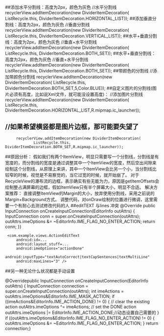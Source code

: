 ##添加水平分割线：高度为2px，颜色为灰色
         //水平分割线
         recyclerView.addItemDecoration(new DividerItemDecoration(
                 ListRecycle.this, DividerItemDecoration.HORIZONTAL_LIST));
##添加垂直分割线：高度为2px，颜色为灰色
     //垂直分割线
     recyclerView.addItemDecoration(new DividerItemDecoration(
                 ListRecycle.this, DividerItemDecoration.VERTICAL_LIST));
##水平+垂直分割线：高度为2px，颜色为灰色
       //垂直+水平分割线
       recyclerView.addItemDecoration(new DividerItemDecoration(
                 ListRecycle.this, DividerItemDecoration.BOTH_SET));
##水平+垂直分割线：高度为2px，颜色为灰色
       //垂直+水平分割线
       recyclerView.addItemDecoration(new DividerItemDecoration(
                 ListRecycle.this, DividerItemDecoration.BOTH_SET));
##带颜色的分割线
     //添加带颜色分割线
     recyclerView.addItemDecoration(new DividerItemDecoration(
                 ListRecycle.this, DividerItemDecoration.BOTH_SET,5,Color.BLUE));
##自定义图片的分割线(图片必须有高度，比如说Xml文件，就可能没设置高度)：
     //添加图片分割线
     recyclerView.addItemDecoration(new DividerItemDecoration(
                 ListRecycle.this, DividerItemDecoration.HORIZONTAL_LIST,R.mipmap.ic_launcher));
##  //如果希望横竖都是图片边框，那可能要失望了
         recyclerView.addItemDecoration(new DividerItemDecoration(
                 ListRecycle.this, DividerItemDecoration.BOTH_SET,R.mipmap.ic_launcher));
##原因分析：
 假如我们有两个ItemView，明显只需要写一个分割线，分割线是有宽度的，而分割线的宽度是通过调整其中一个ItemView的宽度，然后空出间隙来绘制这个分割线，从原理上来讲，其中一个ItemView会比另一个小，当分割线比较窄的时候，视觉是不易察觉的，当它过宽的时候，就开始崩了。
 对于RecycleView的瀑布流的边框，表示确实有些无能为力，原因是getItemOffsets会绘制整占满屏幕的边框，假如ItemView只有半个屏幕大小，明显不合适。
 解决方案推荐：
 直接调整ItemView的Margin的大小，放弃使用分割线，采用之前说的Margin+Background方式。
 调整代码，对onDraw绘制的位置进行微调，这里需要一个有耐心去测试修改代码的人
 ##editTEXT 与lines 冲突
    @Override
     public InputConnection onCreateInputConnection(EditorInfo outAttrs)
     {
         InputConnection conn = super.onCreateInputConnection(outAttrs);
         outAttrs.imeOptions &= ~EditorInfo.IME_FLAG_NO_ENTER_ACTION;
         return conn;
     }}
     
     <com.example.views.ActionEditText
         android:id=...
         android:layout_stuff=...
         android:imeOptions="actionDone"
         android:inputType="textAutoCorrect|textCapSentences|textMultiLine"
         android:maxLines="3" />
##另一种无论什么状况都是手动设置

 @Overridepublic InputConnection onCreateInputConnection(EditorInfo outAttrs) {
     InputConnection connection = super.onCreateInputConnection(outAttrs);
     int imeActions = outAttrs.imeOptions&EditorInfo.IME_MASK_ACTION;
     if ((imeActions&EditorInfo.IME_ACTION_DONE) != 0) {
         // clear the existing action
         outAttrs.imeOptions ^= imeActions;
         // set the DONE action
         outAttrs.imeOptions |= EditorInfo.IME_ACTION_DONE;//动态设置自己需要的
     }
     if ((outAttrs.imeOptions&EditorInfo.IME_FLAG_NO_ENTER_ACTION) != 0) {
         outAttrs.imeOptions &= ~EditorInfo.IME_FLAG_NO_ENTER_ACTION;
     }
     return connection;}